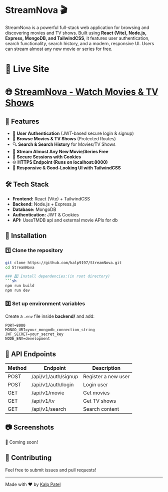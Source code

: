 # StreamNova 🎬  

StreamNova is a powerful full-stack web application for browsing and discovering movies and TV shows. Built using **React (Vite), Node.js, Express, MongoDB, and TailwindCSS**, it features user authentication, search functionality, search history, and a modern, responsive UI. Users can stream almost any new movie or series for free.  

# **🚀 Live Site**  
# 🌐 **[StreamNova - Watch Movies & TV Shows](https://streamnova.onrender.com)**  


## 🚀 Features  
- 🔐 **User Authentication** (JWT-based secure login & signup)  
- 🎥 **Browse Movies & TV Shows** (Protected Routes)  
- 🔍 **Search & Search History** for Movies/TV Shows  
- 🔗 **Stream Almost Any New Movie/Series Free**  
- 🍪 **Secure Sessions with Cookies**  
- 🌐 **HTTPS Endpoint (Runs on localhost:8000)**  
- 📱 **Responsive & Good-Looking UI with TailwindCSS**  

## 🛠 Tech Stack  
- **Frontend:** React (Vite) + TailwindCSS  
- **Backend:** Node.js + Express.js  
- **Database:** MongoDB  
- **Authentication:** JWT & Cookies  
- **API:** UsesTMDB api and external movie APIs for db  

## 📌 Installation  

### 1️⃣ Clone the repository  
```sh
git clone https://github.com/kalp9197/StreamNova.git
cd StreamNova

### 2️⃣ Install dependencies:(in root directory)
```sh
npm run build
npm run dev
```

### 3️⃣ Set up environment variables
Create a `.env` file inside **backend/** and add:
```env
PORT=8000
MONGO_URI=your_mongodb_connection_string
JWT_SECRET=your_secret_key
NODE_ENV=development
```

## 🔗 API Endpoints
| Method | Endpoint            | Description          |
|--------|---------------------|----------------------|
| POST   | /api/v1/auth/signup | Register a new user |
| POST   | /api/v1/auth/login  | Login user          |
| GET    | /api/v1/movie       | Get movies          |
| GET    | /api/v1/tv          | Get TV shows        |
| GET    | /api/v1/search      | Search content      |

## 📷 Screenshots
🚀 Coming soon!

## 🤝 Contributing
Feel free to submit issues and pull requests!

---
Made with ❤️ by [Kalp Patel](https://github.com/kalp9197)

